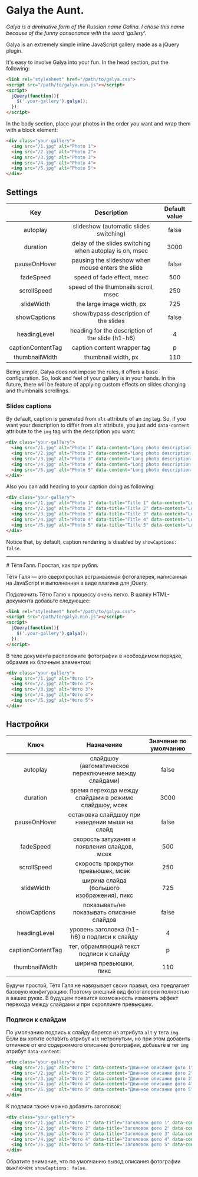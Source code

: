 # Galya the Aunt.

_Galya is a diminutive form of the Russian name Galina. I chose this name because of the funny consonance with the word ‘gallery’._

Galya is an extremely simple inline JavaScript gallery made as a jQuery plugin.

It's easy to involve Galya into your fun. In the head section, put the following:

```html
<link rel="stylesheet" href="/path/to/galya.css">
<script src="/path/to/galya.min.js"></script>
<script>
  jQuery(function(){
    $('.your-gallery').galya();
  });
</script>
```

In the body section, place your photos in the order you want and wrap them with a block element:

```html
<div class="your-gallery">
  <img src="/1.jpg" alt="Photo 1">
  <img src="/2.jpg" alt="Photo 2">
  <img src="/3.jpg" alt="Photo 3">
  <img src="/4.jpg" alt="Photo 4">
  <img src="/5.jpg" alt="Photo 5">
</div>
```

## Settings
| Key | Description | Default value
|:----:|:----------:|:--------------------:|
| autoplay | slideshow (automatic slides switching) | false |
| duration | delay of the slides switching when autoplay is on, msec | 3000 |
| pauseOnHover | pausing the slideshow when mouse enters the slide | false |
| fadeSpeed | speed of fade effect, msec | 500 |
| scrollSpeed | speed of the thumbnails scroll, msec | 250 |
| slideWidth | the large image width, px | 725
| showCaptions | show/bypass description of the slides | false
| headingLevel | heading for the description of the slide (h1-h6) | 4
| captionContentTag | caption content wrapper tag | p
| thumbnailWidth | thumbnail width, px | 110

Being simple, Galya does not impose the rules, it offers a base configuration. So, look and feel of your gallery is in your hands. In the future, there will be feature of applying custom effects on slides changing and thumbnails scrollings.

### Slides captions

By default, caption is generated from `alt` attribute of an `img` tag. So, if you want your description to differ from `alt` attribute, you just add `data-content` attribute to the `img` tag with the description you want:

```html
<div class="your-gallery">
  <img src="/1.jpg" alt="Photo 1" data-content="Long photo description 1">
  <img src="/2.jpg" alt="Photo 2" data-content="Long photo description 2">
  <img src="/3.jpg" alt="Photo 3" data-content="Long photo description 3">
  <img src="/4.jpg" alt="Photo 4" data-content="Long photo description 4">
  <img src="/5.jpg" alt="Photo 5" data-content="Long photo description 5">
</div>
```

Also you can add heading to your caption doing as following:

```html
<div class="your-gallery">
  <img src="/1.jpg" alt="Photo 1" data-title="Title 1" data-content="Long photo description 1">
  <img src="/2.jpg" alt="Photo 2" data-title="Title 2" data-content="Long photo description 2">
  <img src="/3.jpg" alt="Photo 3" data-title="Title 3" data-content="Long photo description 3">
  <img src="/4.jpg" alt="Photo 4" data-title="Title 4" data-content="Long photo description 4">
  <img src="/5.jpg" alt="Photo 5" data-title="Title 5" data-content="Long photo description 5">
</div>
```

Notice that, by default, caption rendering is disabled by `showCaptions: false`.

<hr>
# Тётя Галя. Простая, как три рубля.

Тётя Галя — это сверхпростая встраиваемая фотогалерея, написанная на JavaScript и выполненная в виде плагина для jQuery.

Подключить Тётю Галю к процессу очень легко. В шапку HTML-документа добавьте следующее:

```html
<link rel="stylesheet" href="/path/to/galya.css">
<script src="/path/to/galya.min.js"></script>
<script>
  jQuery(function(){
    $('.your-gallery').galya();
  });
</script>
```

В теле документа расположите фотографии в необходимом порядке, обрамив их блочным элементом:

```html
<div class="your-gallery">
  <img src="/1.jpg" alt="Фото 1">
  <img src="/2.jpg" alt="Фото 2">
  <img src="/3.jpg" alt="Фото 3">
  <img src="/4.jpg" alt="Фото 4">
  <img src="/5.jpg" alt="Фото 5">
</div>
```

## Настройки

| Ключ | Назначение | Значение по умолчанию
|:----:|:----------:|:--------------------:|
| autoplay | слайдшоу (автоматическое переключение между слайдами) | false |
| duration | время перехода между слайдами в режиме слайдшоу, мсек | 3000 |
| pauseOnHover | остановка слайдшоу при наведении мыши на слайд | false |
| fadeSpeed | скорость затухания и появления слайдов, мсек | 500 |
| scrollSpeed | скорость прокрутки превьюшек, мсек | 250 |
| slideWidth | ширина слайда (большого изображения), пикс | 725 |
| showCaptions | показывать/не показывать описание слайдов | false |
| headingLevel | уровень заголовка (h1-h6) в подписи к слайду | 4 |
| captionContentTag | тег, обрамляющий текст подписи к слайду | p |
| thumbnailWidth | ширина превьюшки, пикс | 110 |

Будучи простой, Тётя Галя не навязывает своих правил, она предлагает базовую конфигурацию. Поэтому внешний вид фотогалереи полностью в ваших руках. В будущем появится возможность изменять эффект перехода между слайдами и при скроллинге превьюшек.

### Подписи к слайдам

По умолчанию подпись к слайду берется из атрибута `alt` у тега `img`. Если вы хотите оставить атрибут `alt` нетронутым, но при этом добавить отличное от его содержимого описание фотографии, добавьте в тег `img` атрибут `data-content`:

```html
<div class="your-gallery">
  <img src="/1.jpg" alt="Фото 1" data-content="Длинное описание фото 1">
  <img src="/2.jpg" alt="Фото 2" data-content="Длинное описание фото 2">
  <img src="/3.jpg" alt="Фото 3" data-content="Длинное описание фото 3">
  <img src="/4.jpg" alt="Фото 4" data-content="Длинное описание фото 4">
  <img src="/5.jpg" alt="Фото 5" data-content="Длинное описание фото 5">
</div>
```

К подписи также можно добавить заголовок:

```html
<div class="your-gallery">
  <img src="/1.jpg" alt="Фото 1" data-title="Заголовок фото 1" data-content="Длинное описание фото 1">
  <img src="/2.jpg" alt="Фото 2" data-title="Заголовок фото 2" data-content="Длинное описание фото 2">
  <img src="/3.jpg" alt="Фото 3" data-title="Заголовок фото 3" data-content="Длинное описание фото 3">
  <img src="/4.jpg" alt="Фото 4" data-title="Заголовок фото 4" data-content="Длинное описание фото 4">
  <img src="/5.jpg" alt="Фото 5" data-title="Заголовок фото 5" data-content="Длинное описание фото 5">
</div>
```

Обратите внимание, что по умолчанию вывод описания фотографии выключен: `showCaptions: false`. 
